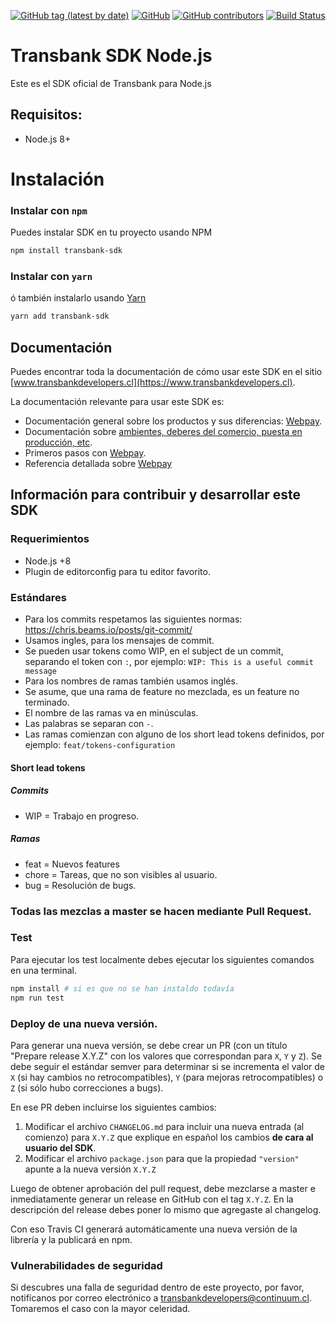 [![GitHub tag (latest by date)](https://img.shields.io/github/v/tag/transbankdevelopers/transbank-sdk-nodejs)](https://github.com/TransbankDevelopers/transbank-sdk-nodejs/releases/latest)
[![GitHub](https://img.shields.io/github/license/transbankdevelopers/transbank-sdk-nodejs)](LICENSE)
[![GitHub contributors](https://img.shields.io/github/contributors/transbankdevelopers/transbank-sdk-nodejs)](https://github.com/TransbankDevelopers/transbank-sdk-nodejs/graphs/contributors)
[![Build Status](https://travis-ci.org/TransbankDevelopers/transbank-sdk-nodejs.svg?branch=master)](https://travis-ci.org/TransbankDevelopers/transbank-sdk-nodejs)
# Transbank SDK Node.js

Este es el SDK oficial de Transbank para Node.js 

## Requisitos:

- Node.js 8+

# Instalación

### Instalar con `npm`

Puedes instalar SDK en tu proyecto usando NPM
```bash
npm install transbank-sdk 
```

### Instalar con `yarn`
ó también instalarlo usando [Yarn](https://yarnpkg.com/)
```bash
yarn add transbank-sdk 
```

## Documentación 

Puedes encontrar toda la documentación de cómo usar este SDK en el sitio [www.transbankdevelopers.cl](https://www.transbankdevelopers.cl).

La documentación relevante para usar este SDK es:

- Documentación general sobre los productos y sus diferencias:
  [Webpay](https://www.transbankdevelopers.cl/producto/webpay).
- Documentación sobre [ambientes, deberes del comercio, puesta en producción,
  etc](https://www.transbankdevelopers.cl/documentacion/como_empezar#ambientes).
- Primeros pasos con [Webpay](https://www.transbankdevelopers.cl/documentacion/webpay).
- Referencia detallada sobre [Webpay](https://www.transbankdevelopers.cl/referencia/webpay)

## Información para contribuir y desarrollar este SDK

### Requerimientos
- Node.js +8
- Plugin de editorconfig para tu editor favorito.

### Estándares

- Para los commits respetamos las siguientes normas: https://chris.beams.io/posts/git-commit/
- Usamos ingles, para los mensajes de commit.
- Se pueden usar tokens como WIP, en el subject de un commit, separando el token con `:`, por ejemplo:
`WIP: This is a useful commit message`
- Para los nombres de ramas también usamos inglés.
- Se asume, que una rama de feature no mezclada, es un feature no terminado.
- El nombre de las ramas va en minúsculas.
- Las palabras se separan con `-`.
- Las ramas comienzan con alguno de los short lead tokens definidos, por ejemplo: `feat/tokens-configuration`

#### Short lead tokens
##### Commits
- WIP = Trabajo en progreso.
##### Ramas
- feat = Nuevos features
- chore = Tareas, que no son visibles al usuario.
- bug = Resolución de bugs.

### Todas las mezclas a master se hacen mediante Pull Request.

### Test
Para ejecutar los test localmente debes ejecutar los siguientes comandos en una terminal.

```bash
npm install # si es que no se han instaldo todavía
npm run test
```

### Deploy de una nueva versión.
Para generar una nueva versión, se debe crear un PR (con un título "Prepare release X.Y.Z" con los valores que correspondan para `X`, `Y` y `Z`). Se debe seguir el estándar semver para determinar si se incrementa el valor de `X` (si hay cambios no retrocompatibles), `Y` (para mejoras retrocompatibles) o `Z` (si sólo hubo correcciones a bugs).

En ese PR deben incluirse los siguientes cambios:

1. Modificar el archivo `CHANGELOG.md` para incluir una nueva entrada (al comienzo) para `X.Y.Z` que explique en español los cambios **de cara al usuario del SDK**.
2. Modificar el archivo `package.json` para que la propiedad `"version"` apunte a la nueva versión `X.Y.Z`

Luego de obtener aprobación del pull request, debe mezclarse a master e inmediatamente generar un release en GitHub con el tag `X.Y.Z`. En la descripción del release debes poner lo mismo que agregaste al changelog.

Con eso Travis CI generará automáticamente una nueva versión de la librería y la publicará en npm.

### Vulnerabilidades de seguridad
Si descubres una falla de seguridad dentro de este proyecto, por favor, notifícanos por correo electrónico a transbankdevelopers@continuum.cl. Tomaremos el caso con la mayor celeridad. 
